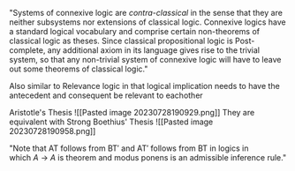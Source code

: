 "Systems of connexive logic are _contra-classical_ in the sense that they are neither subsystems nor extensions of classical logic. Connexive logics have a standard logical vocabulary and comprise certain non-theorems of classical logic as theses. Since classical propositional logic is Post-complete, any additional axiom in its language gives rise to the trivial system, so that any non-trivial system of connexive logic will have to leave out some theorems of classical logic."

Also similar to Relevance logic in that logical implication needs to have the antecedent and consequent be relevant to eachother

Aristotle's Thesis
![[Pasted image 20230728190929.png]]
They are equivalent with Strong Boethius' Thesis
![[Pasted image 20230728190958.png]]

"Note that AT follows from BT′ and AT′ follows from BT in logics in which _A_ → _A_ is theorem and modus ponens is an admissible inference rule."

